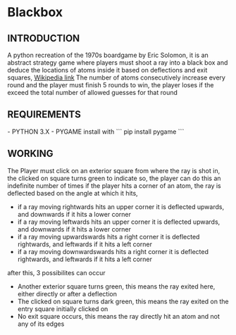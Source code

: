 # Blackbox
<h2>INTRODUCTION</h2>

A python recreation of the 1970s boardgame by Eric Solomon, it is an abstract strategy game where players must shoot a ray into a black box and deduce the locations of atoms inside it based on deflections and exit squares, [Wikipedia link](https://en.wikipedia.org/wiki/Black_Box_(game))
The number of atoms consecutively increase every round and the player must finish 5 rounds to win, the player loses if the exceed the total number of allowed guesses for that round

<h2>REQUIREMENTS</h2>
- PYTHON 3.X
- PYGAME
install with 
```
pip install pygame
```

<h2>WORKING</h2>
The Player must click on an exterior square from where the ray is shot in, the clicked on square turns green to indicate so, the player can do this an indefinite number of times
if the player hits a corner of an atom, the ray is deflected based on the angle at which it hits,

- if a ray moving rightwards hits an upper corner it is deflected upwards, and downwards if it hits a lower corner
- if a ray moving leftwards hits an upper corner it is deflected upwards, and downwards if it hits a lower corner
- if a ray moving upwardswards hits a right corner it is deflected rightwards, and leftwards if it hits a left corner
- if a ray moving downwardswards hits a right corner it is deflected rightwards, and leftwards if it hits a left corner

after this, 3 possibilites can occur

- Another exterior square turns green, this means the ray exited here, either directly or after a deflection
- The clicked on square turns dark green, this means the ray exited on the entry square initially clicked on 
- No exit square occurs, this means the ray directly hit an atom and not any of its edges
